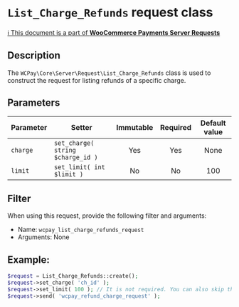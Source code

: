 # `List_Charge_Refunds` request class

[ℹ️ This document is a part of __WooCommerce Payments Server Requests__](../requests.md)

## Description

The `WCPay\Core\Server\Request\List_Charge_Refunds` class is used to construct the request for listing refunds of a specific charge.

## Parameters


| Parameter | Setter                         | Immutable | Required | Default value |
|-----------|--------------------------------|:---------:|:--------:|:-------------:|
| `charge`  | `set_charge( string $charge_id )` |    Yes    |   Yes    |     None      |
| `limit`   | `set_limit( int $limit )`      |    No     |    No    |      100      |


## Filter

When using this request, provide the following filter and arguments:

- Name: `wcpay_list_charge_refunds_request`
- Arguments: None

## Example:

```php
$request = List_Charge_Refunds::create();
$request->set_charge( 'ch_id' );
$request->set_limit( 100 ); // It is not required. You can also skip this setter.
$request->send( 'wcpay_refund_charge_request' );
```
